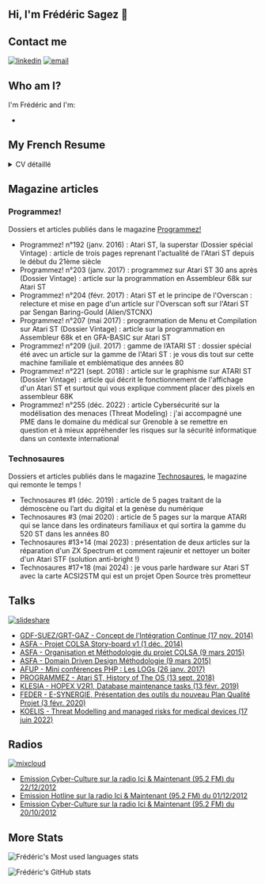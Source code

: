 <!-- update README.md-->
## Hi, I'm Frédéric Sagez 👋


## Contact me

[![linkedin](https://img.shields.io/badge/linkedin--lightgrey?style=social&logo=linkedin)](https://www.linkedin.com/in/fsagez/)
[![email](https://img.shields.io/badge/email--lightgrey?style=social&logo=gmail)](mailto:s.fsagez@gmail.com)

## Who am I?

I'm Frédéric and I'm:

* 


## My French Resume
<details>
    <summary>
        CV détaillé
    </summary>

## EXPERIENCE PROFESSIONNELLE
### 2023 – Ajourd'hui | Freelance
Gestion de l'intégration et de la migration sur une nouvelle plateforme de l'ensemble des services et activités du Legacy d’une entité dans le domaine de la finance internationale 

### 2022 à 2023 | Senior Project Coordinator | ATOS WORLDGRID
Garant de l'efficacité dans l'organisation des différents aspects liés aux projets Smart Metering (Roadmaps, planning, tableaux de bord, support de formation et communication) 

### 2021 – 2022 | Consultant IT | AGAP2 IT
#### KOELIS : Elaboration de la stratégie de cyber sécurité qui suit les recommandations de la F.D.A. et la M.D.C.G dans le cadre IEC 62304 
#### ECONOCOM : Pilotage de projets de façon opérationnelle, suivit du respect du planning, des délais et proposition d’amélioration continue dans le cadre de la livraison de solutions informatiques dans le Centre de Service de Grenoble 

### 2019 – 2020 | Release Project Manager | AXYUS
#### FEDER : Etude des besoins de maintenance évolutive, production et suivi du plan de qualité du portail eSynergie de demande et de suivi des subventions européennes tout en optimisant les processus de compilation et de Builds avec l’équipe DevOps 

### 2018 – 2019 | Architecte d'Entreprise | MEGA International
Méthodologie, installation, formation et organisation autour de l'utilisation d’un référentiel d’Architecture d'Entreprise

## FORMATION
### 2024 –  Google Cybersecurity Certificat Professionnel – Coursera (Certification en ligne)
Coursera certifies their successful completion of Google Cybersécurité Google Specialization  (Id CKNWHANYXRF5) 

### 1997 – DUT Informatique – IUT de Vélizy Sciences et technologies (78)
Diplôme d’informatique d'ingénierie informatique

### 1993 – Baccalauréat F2 – Lycée Général et Technologique Émilie de Breteuil (78)
Filière Technologie, technicien d'électronique industrielle

### LANGUES
🇫🇷 🇬🇧
</details>

## Magazine articles

### Programmez!
Dossiers et articles publiés dans le magazine [Programmez!](https://github.com/NoExtra-Team/Magazine-Programmez)

* Programmez! n°192 (janv. 2016) : Atari ST, la superstar (Dossier spécial Vintage) : article de trois pages reprenant l'actualité de l'Atari ST depuis le début du 21ème siècle
* Programmez! n°203 (janv. 2017) : programmez sur Atari ST 30 ans après (Dossier Vintage) : article sur la programmation en Assembleur 68k sur Atari ST
* Programmez! n°204 (févr. 2017) : Atari ST et le principe de l'Overscan : relecture et mise en page d'un article sur l'Overscan soft sur l'Atari ST par Sengan Baring-Gould (Alien/STCNX)
* Programmez! n°207 (mai 2017) : programmation de Menu et Compilation sur Atari ST (Dossier Vintage) : article sur la programmation en Assembleur 68k et en GFA-BASIC sur Atari ST
* Programmez! n°209 (juil. 2017) : gamme de l’ATARI ST : dossier spécial été avec un article sur la gamme de l'Atari ST : je vous dis tout sur cette machine familiale et emblématique des années 80
* Programmez! n°221 (sept. 2018) : article sur le graphisme sur ATARI ST (Dossier Vintage) : article qui décrit le fonctionnement de l'affichage d'un Atari ST et surtout qui vous explique comment placer des pixels en assembleur 68K
* Programmez! n°255 (déc. 2022) : article Cybersécurité sur la modélisation des menaces (Threat Modeling) : j'ai accompagné une PME dans le domaine du médical sur Grenoble à se remettre en question et à mieux appréhender les risques sur la sécurité informatique dans un contexte international

### Technosaures
Dossiers et articles publiés dans le magazine [Technosaures](https://github.com/NoExtra-Team/Magazine-Technosaures), le magazine qui remonte le temps !

* Technosaures #1 (déc. 2019) : article de 5 pages traitant de la démoscène ou l’art du digital et la genèse du numérique
* Technosaures #3 (mai 2020) : article de 5 pages sur la marque ATARI qui se lance dans les ordinateurs familiaux et qui sortira la gamme du 520 ST dans les années 80
* Technosaures #13+14 (mai 2023) : présentation de deux articles sur la réparation d'un ZX Spectrum et comment rajeunir et nettoyer un boiter d'un Atari STF (solution anti-bright !)
* Technosaures #17+18 (mai 2024) : je vous parle hardware sur Atari ST avec la carte ACSI2STM qui est un projet Open Source très prometteur

## Talks

[![slideshare](https://img.shields.io/badge/slideshare--lightgrey?style=social&logo=slideshare)](https://fr.slideshare.net/fredericsagez)

* [GDF-SUEZ/GRT-GAZ - Concept de l’Intégration Continue (17 nov. 2014)](https://fr.slideshare.net/slideshow/concept-de-lintgration-continue-fsav12-fr/41660160)
* [ASFA - Projet COLSA Story-board v1 (1 déc. 2014)](https://fr.slideshare.net/slideshow/asfa-colsa-prsentation-storyboard-v1-28082014-fr-v10/42224988)
* [ASFA - Organisation et Méthodologie du projet COLSA (9 mars 2015)](https://fr.slideshare.net/slideshow/asfa-mthodologie-organisation/45618572)
* [ASFA - Domain Driven Design Méthodologie (9 mars 2015)](https://fr.slideshare.net/slideshow/asfa-mthodologie-ddd-18042014-frv10/45619193)
* [AFUP - Mini conférences PHP : Les LOGs (26 janv. 2017)](https://fr.slideshare.net/slideshow/afup-mini-confrences-php-les-logs/71424655)
* [PROGRAMMEZ - Atari ST, History of The OS (13 sept. 2018)](https://fr.slideshare.net/slideshow/atari-st-history-of-the-os/114254750)
* [KLESIA - HOPEX V2R1, Database maintenance tasks (13 févr. 2019)](https://fr.slideshare.net/fredericsagez/hopex-v2r1-database-maintenance-tasks)
* [FEDER - E-SYNERGIE, Présentation des outils du nouveau Plan Qualité Projet (3 févr. 2020)](https://fr.slideshare.net/slideshow/crr-esynergie-prsentation-des-outils-du-nouveau-plan-qualit-projet/226803254)
* [KOELIS - Threat Modelling and managed risks for medical devices (17 juin 2022)](https://fr.slideshare.net/slideshow/threat-modeling-and-managed-risks-for-medical-devices/252005626)

## Radios

[![mixcloud](https://img.shields.io/badge/mixcloud--lightgrey?style=social&logo=mixcloud)](https://www.mixcloud.com/fredericsagez/)

* [Emission Cyber-Culture sur la radio Ici & Maintenant (95.2 FM) du 22/12/2012](https://www.mixcloud.com/fredericsagez/emission-cyber-culture-sur-la-radio-ici-maintenant-952-fm-du-22122012/)
* [Emission Hotline sur la radio Ici & Maintenant (95.2 FM) du 01/12/2012](https://www.mixcloud.com/fredericsagez/emission-hotline-sur-la-radio-ici-maintenant-952-fm-du-01122012/)
* [Emission Cyber-Culture sur la radio Ici & Maintenant (95.2 FM) du 20/10/2012](https://www.mixcloud.com/fredericsagez/emission-cyber-culture-sur-la-radio-ici-maintenant-952-fm-du-20102012/)

## More Stats
![Frédéric's Most used languages stats](https://github-readme-stats.vercel.app/api/top-langs/?username=NoExtra-Team&theme=radical&hide_langs_below=8)

![Frédéric's GitHub stats](https://github-readme-stats.vercel.app/api?username=NoExtra-Team&show_icons=true&theme=radical&count_private=true)

